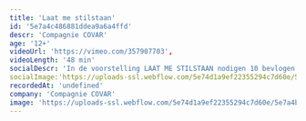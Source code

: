 ```yaml
---
title: 'Laat me stilstaan'
id: '5e7a4c486881ddea9a6a4ffd'
descr: 'Compagnie COVAR'
age: '12+'
videoUrl: 'https://vimeo.com/357907703',
videoLength: '48 min'
socialDescr: 'In de voorstelling LAAT ME STILSTAAN nodigen 10 bevlogen tieners, 5 uit Tongeren/BE en 5 uit Heerlen/NL, het publiek uit stil te staan. Om samen te observeren. Te kijken naar wat is. Hoe de wereld zich aan hen openbaart. En waar ze naar toe willen. Waar ze met de wereld en de mensen erin naar toe willen.Een muziektheatervoorstelling gemaakt en gespeeld door en voor jongeren. In regie van Els Roobroeck, geflankeerd door de muzikale compositie van Kwinten Mordijck.'
socialImage:'https://uploads-ssl.webflow.com/5e74d1a9ef22355294c7d60e/5e7a4b7e579bb7172af9c9a6_COVAR-LaatMeStilstaan-fotoMoonSaris.jpg'
recordedAt: 'undefined'
company: 'Compagnie COVAR'
image: 'https://uploads-ssl.webflow.com/5e74d1a9ef22355294c7d60e/5e7a4b7e579bb7172af9c9a6_COVAR-LaatMeStilstaan-fotoMoonSaris.jpg'
---
```

